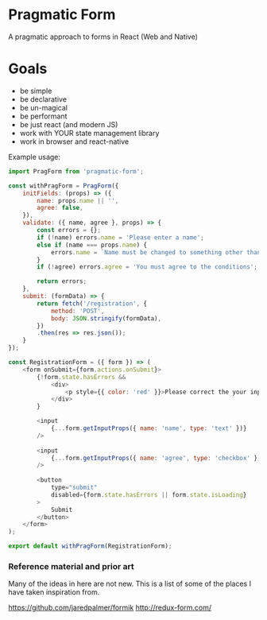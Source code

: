 # Pragmatic Form
A pragmatic approach to forms in React (Web and Native)

# Goals
- be simple
- be declarative
- be un-magical
- be performant
- be just react (and modern JS)
- work with YOUR state management library
- work in browser and react-native

Example usage:

```js
import PragForm from 'pragmatic-form';

const withPragForm = PragForm({
	initFields: (props) => ({
		name: props.name || '',
		agree: false,
	}),
	validate: ({ name, agree }, props) => {
		const errors = {};
		if (!name) errors.name = 'Please enter a name';
		else if (name === props.name) {
			errors.name = `Name must be changed to something other than ${props.name}`;
		}
		if (!agree) errors.agree = 'You must agree to the conditions';

		return errors;
	},
	submit: (formData) => {
		return fetch('/registration', {
			method: 'POST',
			body: JSON.stringify(formData),
		})
		.then(res => res.json());
	}
});

const RegistrationForm = ({ form }) => (
	<form onSubmit={form.actions.onSubmit}>
		{!form.state.hasErrors && 
			<div>
				<p style={{ color: 'red' }}>Please correct the your input</p>
			</div>
		}

		<input
			{...form.getInputProps({ name: 'name', type: 'text' })}
		/>
		
		<input
			{...form.getInputProps({ name: 'agree', type: 'checkbox' })}
		/>
	
		<button
			type="submit"
			disabled={form.state.hasErrors || form.state.isLoading}
		>
			Submit
		</button>
	</form>
);

export default withPragForm(RegistrationForm);

```





### Reference material and prior art

Many of the ideas in here are not new. This is a list of some of the places I have taken inspiration from.

https://github.com/jaredpalmer/formik
http://redux-form.com/
